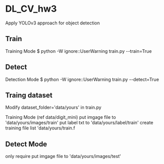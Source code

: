 # DL_CV_hw3
Apply YOLOv3 approach for object detection
## Train
Training Mode
$  python -W ignore::UserWarning train.py --train=True
## Detect
Detection Mode
$  python -W ignore::UserWarning train.py --detect=True

## Traing dataset
Modify dataset_folder='data/yours' in train.py

Training Mode (ref data/digit_mini)
put imgage file to  'data/yours/images/train'
put label txt to    'data/yours/label/train'
create training file list 'data/yours/train.f
## Detect Mode 
only require put imgage file to  'data/yours/images/test'
  


